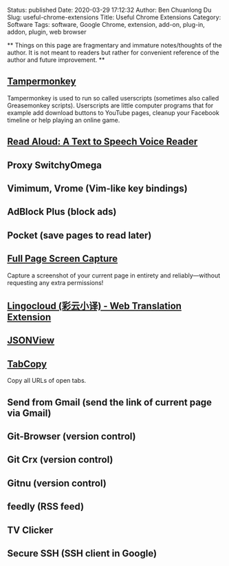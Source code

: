 Status: published
Date: 2020-03-29 17:12:32
Author: Ben Chuanlong Du
Slug: useful-chrome-extensions
Title: Useful Chrome Extensions
Category: Software
Tags: software, Google Chrome, extension, add-on, plug-in, addon, plugin, web browser

**
Things on this page are
fragmentary and immature notes/thoughts of the author.
It is not meant to readers
but rather for convenient reference of the author and future improvement.
**


## [Tampermonkey](https://chrome.google.com/webstore/detail/tampermonkey/dhdgffkkebhmkfjojejmpbldmpobfkfo?hl=en)

Tampermonkey is used to run so called userscripts (sometimes also called Greasemonkey scripts). 
Userscripts are little computer programs that for example add download buttons to YouTube pages, 
cleanup your Facebook timeline or help playing an online game.


## [Read Aloud: A Text to Speech Voice Reader](https://chrome.google.com/webstore/detail/read-aloud-a-text-to-spee/hdhinadidafjejdhmfkjgnolgimiaplp/related?hl=en)

## Proxy SwitchyOmega 

## Vimimum, Vrome (Vim-like key bindings)

## AdBlock Plus (block ads)

## Pocket (save pages to read later)

## [Full Page Screen Capture](https://chrome.google.com/webstore/detail/full-page-screen-capture/fdpohaocaechififmbbbbbknoalclacl)

Capture a screenshot of your current page in entirety and reliably—without requesting any extra permissions!

## [Lingocloud (彩云小译) - Web Translation Extension](https://chrome.google.com/webstore/detail/lingocloud-web-translatio/jmpepeebcbihafjjadogphmbgiffiajh)

## [JSONView](https://chrome.google.com/webstore/detail/jsonview/chklaanhfefbnpoihckbnefhakgolnmc?hl=en)

## [TabCopy](https://chrome.google.com/webstore/detail/tabcopy/micdllihgoppmejpecmkilggmaagfdmb?hl=en-US)
Copy all URLs of open tabs.

## Send from Gmail (send the link of current page via Gmail)
## Git-Browser (version control)
## Git Crx (version control)
## Gitnu (version control)
## feedly (RSS feed)
## TV Clicker
## Secure SSH (SSH client in Google)
